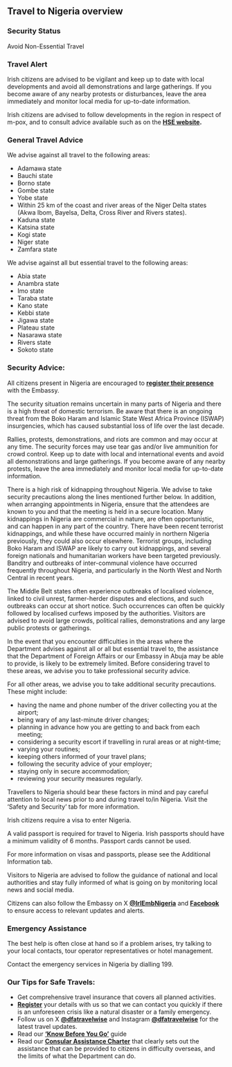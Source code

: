 ## Travel to Nigeria overview

### **Security Status**

Avoid Non-Essential Travel

### **Travel Alert**

Irish citizens are advised to be vigilant and keep up to date with local developments and avoid all demonstrations and large gatherings. If you become aware of any nearby protests or disturbances, leave the area immediately and monitor local media for up-to-date information.

Irish citizens are advised to follow developments in the region in respect of m-pox, and to consult advice available such as on the [**HSE website**](https://www2.hse.ie/conditions/mpox/)**.**

### **General Travel Advice**

We advise against all travel to the following areas:

* Adamawa state
* Bauchi state
* Borno state
* Gombe state
* Yobe state
* Within 25 km of the coast and river areas of the Niger Delta states (Akwa Ibom, Bayelsa, Delta, Cross River and Rivers states).
* Kaduna state
* Katsina state
* Kogi state
* Niger state
* Zamfara state

We advise against all but essential travel to the following areas:

* Abia state
* Anambra state
* Imo state
* Taraba state
* Kano state
* Kebbi state
* Jigawa state
* Plateau state
* Nasarawa state
* Rivers state
* Sokoto state

### **Security Advice:**

All citizens present in Nigeria are encouraged to [**register their presence**](https://www.ireland.ie/en/dfa/overseas-travel/citizens-registration/) with the Embassy.

The security situation remains uncertain in many parts of Nigeria and there is a high threat of domestic terrorism. Be aware that there is an ongoing threat from the Boko Haram and Islamic State West Africa Province (ISWAP) insurgencies, which has caused substantial loss of life over the last decade.

Rallies, protests, demonstrations, and riots are common and may occur at any time. The security forces may use tear gas and/or live ammunition for crowd control. Keep up to date with local and international events and avoid all demonstrations and large gatherings. If you become aware of any nearby protests, leave the area immediately and monitor local media for up-to-date information.

There is a high risk of kidnapping throughout Nigeria. We advise to take security precautions along the lines mentioned further below. In addition, when arranging appointments in Nigeria, ensure that the attendees are known to you and that the meeting is held in a secure location. Many kidnappings in Nigeria are commercial in nature, are often opportunistic, and can happen in any part of the country. There have been recent terrorist kidnappings, and while these have occurred mainly in northern Nigeria previously, they could also occur elsewhere. Terrorist groups, including Boko Haram and ISWAP are likely to carry out kidnappings, and several foreign nationals and humanitarian workers have been targeted previously. Banditry and outbreaks of inter-communal violence have occurred frequently throughout Nigeria, and particularly in the North West and North Central in recent years.

The Middle Belt states often experience outbreaks of localised violence, linked to civil unrest, farmer-herder disputes and elections, and such outbreaks can occur at short notice. Such occurrences can often be quickly followed by localised curfews imposed by the authorities. Visitors are advised to avoid large crowds, political rallies, demonstrations and any large public protests or gatherings.

In the event that you encounter difficulties in the areas where the Department advises against all or all but essential travel to, the assistance that the Department of Foreign Affairs or our Embassy in Abuja may be able to provide, is likely to be extremely limited. Before considering travel to these areas, we advise you to take professional security advice.

For all other areas, we advise you to take additional security precautions. These might include:

* having the name and phone number of the driver collecting you at the airport;
* being wary of any last-minute driver changes;
* planning in advance how you are getting to and back from each meeting;
* considering a security escort if travelling in rural areas or at night-time;
* varying your routines;
* keeping others informed of your travel plans;
* following the security advice of your employer;
* staying only in secure accommodation;
* reviewing your security measures regularly.

Travellers to Nigeria should bear these factors in mind and pay careful attention to local news prior to and during travel to/in Nigeria. Visit the ‘Safety and Security’ tab for more information.

Irish citizens require a visa to enter Nigeria.

A valid passport is required for travel to Nigeria. Irish passports should have a minimum validity of 6 months. Passport cards cannot be used.

For more information on visas and passports, please see the Additional Information tab.

Visitors to Nigeria are advised to follow the guidance of national and local authorities and stay fully informed of what is going on by monitoring local news and social media.

Citizens can also follow the Embassy on X [**@IrlEmbNigeria**](https://x.com/IrlEmbNigeria) and [**Facebook**](https://www.facebook.com/embassyofirelandnigeria/) to ensure access to relevant updates and alerts.

### **Emergency Assistance**

The best help is often close at hand so if a problem arises, try talking to your local contacts, tour operator representatives or hotel management.

Contact the emergency services in Nigeria by dialling 199.

### **Our Tips for Safe Travels:**

* Get comprehensive travel insurance that covers all planned activities.
* [**Register**](https://www.ireland.ie/en/dfa/overseas-travel/citizens-registration/) your details with us so that we can contact you quickly if there is an unforeseen crisis like a natural disaster or a family emergency.
* Follow us on X [**@dfatravelwise**](https://www.twitter.com/DFATravelWise) and Instagram [**@dfatravelwise**](https://www.instagram.com/dfatravelwise/) for the latest travel updates.
* Read our [**‘Know Before You Go’**](https://www.ireland.ie/en/dfa/overseas-travel/know-before-you-go/) guide
* Read our [**Consular Assistance Charter**](https://www.ireland.ie/en/dfa/overseas-travel/assistance-abroad/consular-assistance-charter/) that clearly sets out the assistance that can be provided to citizens in difficulty overseas, and the limits of what the Department can do.